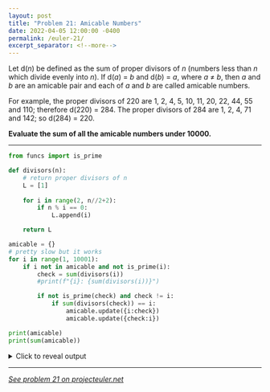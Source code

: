```yaml
---
layout: post
title: "Problem 21: Amicable Numbers"
date: 2022-04-05 12:00:00 -0400
permalink: /euler-21/
excerpt_separator: <!--more-->
---
```

Let d(*n*) be defined as the sum of proper divisors of *n* (numbers less than *n* which divide evenly into *n*).
If d(*a*) = *b* and d(*b*) = *a*, where *a* ≠ *b*, then *a* and *b* are an amicable pair and each of *a* and *b* are called amicable numbers.

For example, the proper divisors of 220 are 1, 2, 4, 5, 10, 11, 20, 22, 44, 55 and 110; therefore d(220) = 284. The proper divisors of 284 are 1, 2, 4, 71 and 142; so d(284) = 220.

**Evaluate the sum of all the amicable numbers under 10000.**
<!--more-->

***

```py
from funcs import is_prime

def divisors(n):
    # return proper divisors of n
    L = [1]
    
    for i in range(2, n//2+2):
        if n % i == 0:
            L.append(i)

    return L

amicable = {}
# pretty slow but it works
for i in range(1, 10001):
    if i not in amicable and not is_prime(i):
        check = sum(divisors(i))
        #print(f"{i}: {sum(divisors(i))}")

        if not is_prime(check) and check != i:
            if sum(divisors(check)) == i:
                amicable.update({i:check})
                amicable.update({check:i})

print(amicable)
print(sum(amicable))
```

<details> 
<summary>Click to reveal output</summary>
<pre><code>{220: 284, 284: 220, 1184: 1210, 1210: 1184, 2620: 2924, 2924: 2620, 5020: 5564, 5564: 5020, 6232: 6368, 6368: 6232}
31626
</code></pre>
</details>  

***

*[See problem 21 on projecteuler.net](https://projecteuler.net/problem=21)*
